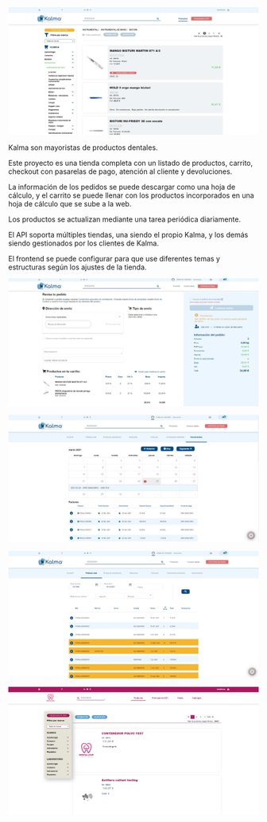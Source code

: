 ![Kalma marketplace](/content/projects/kalma-mp.jpg)

Kalma son mayoristas de productos dentales.

Este proyecto es una tienda completa con un listado de productos, carrito, checkout con pasarelas de pago, atención al cliente y devoluciones.

La información de los pedidos se puede descargar como una hoja de cálculo, y el carrito se puede llenar con los productos incorporados en una hoja de cálculo que se sube a la web.

Los productos se actualizan mediante una tarea periódica diariamente.

El API soporta múltiples tiendas, una siendo el propio Kalma, y los demás siendo gestionados por los clientes de Kalma.

El frontend se puede configurar para que use diferentes temas y estructuras según los ajustes de la tienda.

![Proceso de pago](/content/projects/kalma-ck.jpg)

![Panel de usuario, vencimientos](/content/projects/kalma-priv1.jpg)

![Panel de usuario, info de pedido](/content/projects/kalma-priv2.jpg)

![Ejemplo de temas](/content/projects/kalma-kmp.jpg)
